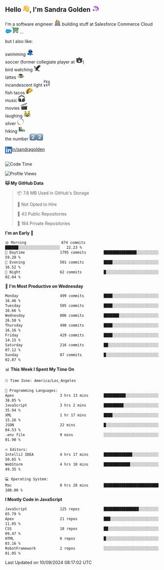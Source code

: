 ## Hello <img src="./static/emoji/wave.png" width="22" />, I'm Sandra Golden <img src="./static/emoji/unicorn-face.png" width="22" />

I'm a software engineer <img src="./static/emoji/female-technologist.png" width="22" /> building stuff at Salesforce Commerce Cloud <img src="./static/emoji/salesforce.png" width="22" /><img src="./static/emoji/commerce-cloud.png" width="22" />&nbsp;...

but I also like:<br/><br/>
swimming <img alt="swimming" src="./static/emoji/keep-swimming.png" width="22" /><br/>
soccer  (former collegiate player at <img src="./static/emoji/auburn.png" width="22" />)<br/>
bird watching <img src="./static/emoji/eagle.png" width="22" /><br/>
lattes <img src="./static/emoji/coffee.png" width="22" /><br/>
incandescent light <img src="./static/emoji/lights.png" width="22" /><br/>
fish tacos <img src="./static/emoji/taco.png" width="22" /><br/>
music <img src="./static/emoji/headphones.png" width="22" /><br/>
movies <img src="./static/emoji/movie-clapper.png" width="22" /><br/>
laughing <img src="./static/emoji/joy-cat.png" width="22" /><br/>
silver <img src="./static/emoji/silver-hoop.png" width="22" /><br/>
hiking <img src="./static/emoji/hiker.png" width="22" /><br/>
the number <img src="./static/emoji/two.png" width="22" /><img src="./static/emoji/two.png" width="22" />
<br/><br/>
<img align="left" alt="Sandra Golden | LinkedIn" width="22px" src="./static/emoji/linkedin.png" /> <a href="https://www.linkedin.com/in/sandragolden/">in/sandragolden</a>
<br/><br/>
<!--START_SECTION:waka-->
![Code Time](http://img.shields.io/badge/Code%20Time-635%20hrs%2031%20mins-blue)

![Profile Views](http://img.shields.io/badge/Profile%20Views-0-blue)

**🐱 My GitHub Data** 

> 📦 7.8 MB Used in GitHub's Storage 
 > 
> 🚫 Not Opted to Hire
 > 
> 📜 43 Public Repositories 
 > 
> 🔑 184 Private Repositories 
 > 
**I'm an Early 🐤** 

```text
🌞 Morning                674 commits         ██████░░░░░░░░░░░░░░░░░░░   22.23 % 
🌆 Daytime                1795 commits        ███████████████░░░░░░░░░░   59.20 % 
🌃 Evening                501 commits         ████░░░░░░░░░░░░░░░░░░░░░   16.52 % 
🌙 Night                  62 commits          █░░░░░░░░░░░░░░░░░░░░░░░░   02.04 % 
```
📅 **I'm Most Productive on Wednesday** 

```text
Monday                   499 commits         ████░░░░░░░░░░░░░░░░░░░░░   16.46 % 
Tuesday                  505 commits         ████░░░░░░░░░░░░░░░░░░░░░   16.66 % 
Wednesday                806 commits         ███████░░░░░░░░░░░░░░░░░░   26.58 % 
Thursday                 490 commits         ████░░░░░░░░░░░░░░░░░░░░░   16.16 % 
Friday                   429 commits         ████░░░░░░░░░░░░░░░░░░░░░   14.15 % 
Saturday                 216 commits         ██░░░░░░░░░░░░░░░░░░░░░░░   07.12 % 
Sunday                   87 commits          █░░░░░░░░░░░░░░░░░░░░░░░░   02.87 % 
```


📊 **This Week I Spent My Time On** 

```text
🕑︎ Time Zone: America/Los_Angeles

💬 Programming Languages: 
Apex                     3 hrs 13 mins       ██████████░░░░░░░░░░░░░░░   38.05 % 
JavaScript               3 hrs 2 mins        █████████░░░░░░░░░░░░░░░░   35.94 % 
XML                      1 hr 17 mins        ████░░░░░░░░░░░░░░░░░░░░░   15.26 % 
JSON                     22 mins             █░░░░░░░░░░░░░░░░░░░░░░░░   04.53 % 
.env file                9 mins              ░░░░░░░░░░░░░░░░░░░░░░░░░   01.90 % 

🔥 Editors: 
IntelliJ IDEA            4 hrs 17 mins       █████████████░░░░░░░░░░░░   50.65 % 
WebStorm                 4 hrs 10 mins       ████████████░░░░░░░░░░░░░   49.35 % 

💻 Operating System: 
Mac                      8 hrs 28 mins       █████████████████████████   100.00 % 
```

**I Mostly Code in JavaScript** 

```text
JavaScript               125 repos           ████████████████░░░░░░░░░   65.79 % 
Apex                     21 repos            ███░░░░░░░░░░░░░░░░░░░░░░   11.05 % 
CSS                      18 repos            ██░░░░░░░░░░░░░░░░░░░░░░░   09.47 % 
HTML                     6 repos             █░░░░░░░░░░░░░░░░░░░░░░░░   03.16 % 
RobotFramework           2 repos             ░░░░░░░░░░░░░░░░░░░░░░░░░   01.05 % 
```




 Last Updated on 10/09/2024 08:17:02 UTC
<!--END_SECTION:waka-->
